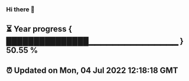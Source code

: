 ### Hi there 👋
⏳ Year progress { ███████████████▁▁▁▁▁▁▁▁▁▁▁▁▁▁▁ } 50.55 %
---
⏰ Updated on Mon, 04 Jul 2022 12:18:18 GMT
---
